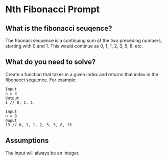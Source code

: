 # Nth Fibonacci Prompt

## What is the fibonacci seuqence?
The fibonaci sequence is a continuing sum of the two preceding numbers, starting with 0 and 1. This would continue as 0, 1, 1, 2, 3, 5, 8, etc.

## What do you need to solve?
Create a function that takes in a given index and returns that index in the fibonacci sequence. For example:
```
Input
n = 3
Output
1 // 0, 1, 1

Input
n = 8
Ouput
13 // 0, 1, 1, 2, 3, 5, 8, 13
```

## Assumptions
The input will always be an integer.